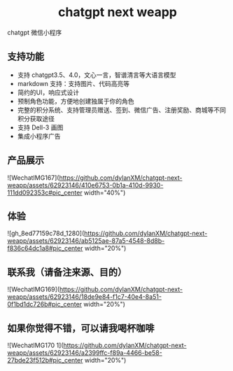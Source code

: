 <h1 align="center">chatgpt next weapp</h1>

chatgpt 微信小程序

## 支持功能
- 支持 chatgpt3.5、4.0，文心一言，智谱清言等大语言模型
- markdown 支持：支持图片、代码高亮等
- 简约的UI，响应式设计
- 预制角色功能，方便地创建独属于你的角色
- 完整的积分系统、支持管理员赠送、签到、微信广告、注册奖励、商城等不同积分获取途径
- 支持 Dell-3 画图
- 集成小程序广告

## 产品展示

![WechatIMG167](https://github.com/dylanXM/chatgpt-next-weapp/assets/62923146/410e6753-0b1a-410d-9930-111dd092353c#pic_center width="40%")

## 体验

![gh_8ed77159c78d_1280](https://github.com/dylanXM/chatgpt-next-weapp/assets/62923146/ab5125ae-87a5-4548-8d8b-f836c64dc1a8#pic_center width="20%")

## 联系我（请备注来源、目的）

![WechatIMG169](https://github.com/dylanXM/chatgpt-next-weapp/assets/62923146/18de9e84-f1c7-40e4-8a51-0f1bd1dc726b#pic_center width="20%")

## 如果你觉得不错，可以请我喝杯咖啡

![WechatIMG170 1](https://github.com/dylanXM/chatgpt-next-weapp/assets/62923146/a2399ffc-f89a-4466-be58-27bde23f512b#pic_center width="20%")
